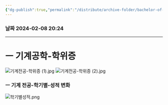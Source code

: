 ```yaml
---
{"dg-publish":true,"permalink":"/distribute/archive-folder/bachelor-of-engineering-in-mechanical-engineering/","noteIcon":""}
---
```


### 날짜 2024-02-08 20:24

-------------------------------

# ㅡ 기계공학-학위증
![기계전공-학위증 (1).jpg](/img/user/%EC%B2%A8%EB%B6%80%ED%8C%8C%EC%9D%BC/%EA%B8%B0%EA%B3%84%EC%A0%84%EA%B3%B5-%ED%95%99%EC%9C%84%EC%A6%9D%20(1).jpg)
![기계전공-학위증 (2).jpg](/img/user/%EC%B2%A8%EB%B6%80%ED%8C%8C%EC%9D%BC/%EA%B8%B0%EA%B3%84%EC%A0%84%EA%B3%B5-%ED%95%99%EC%9C%84%EC%A6%9D%20(2).jpg)

### ㅡ 기계 전공-학기별-성적 변화
![학기별성적.png](/img/user/%EC%B2%A8%EB%B6%80%ED%8C%8C%EC%9D%BC/%ED%95%99%EA%B8%B0%EB%B3%84%EC%84%B1%EC%A0%81.png)

